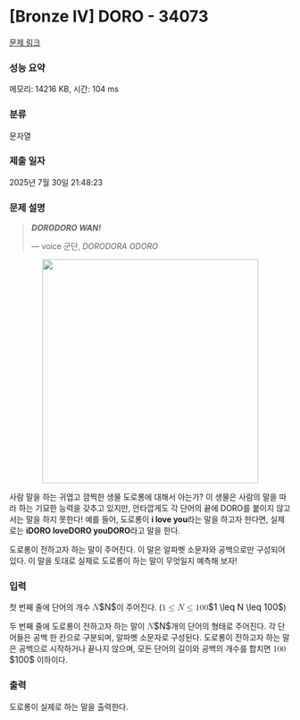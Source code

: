 # [Bronze IV] DORO - 34073 

[문제 링크](https://www.acmicpc.net/problem/34073) 

### 성능 요약

메모리: 14216 KB, 시간: 104 ms

### 분류

문자열

### 제출 일자

2025년 7월 30일 21:48:23

### 문제 설명

<blockquote>
<p><strong><em>DORODORO WAN!</em></strong></p>

<p>    — voice 군단, <i>DORODORA ODORO</i></p>
</blockquote>

<p style="text-align: center;"><img alt="" src="https://upload.acmicpc.net/1dc32459-005b-482b-a883-0b2180a0017b/-/preview/" style="width: 387px; height: 400px; max-width: 100%"></p>

<p>사람 말을 하는 귀엽고 깜찍한 생물 도로롱에 대해서 아는가? 이 생물은 사람의 말을 따라 하는 기묘한 능력을 갖추고 있지만, 안타깝게도 각 단어의 끝에 DORO를 붙이지 않고서는 말을 하지 못한다! 예를 들어, 도로롱이 <strong>i love you</strong>라는 말을 하고자 한다면, 실제로는 <strong>iDORO loveDORO youDORO</strong>라고 말을 한다.</p>

<p>도로롱이 전하고자 하는 말이 주어진다. 이 말은 알파벳 소문자와 공백으로만 구성되어 있다. 이 말을 토대로 실제로 도로롱이 하는 말이 무엇일지 예측해 보자!</p>

### 입력 

 <p>첫 번째 줄에 단어의 개수 <mjx-container class="MathJax" jax="CHTML" style="font-size: 109%; position: relative;"><mjx-math class="MJX-TEX" aria-hidden="true"><mjx-mi class="mjx-i"><mjx-c class="mjx-c1D441 TEX-I"></mjx-c></mjx-mi></mjx-math><mjx-assistive-mml unselectable="on" display="inline"><math xmlns="http://www.w3.org/1998/Math/MathML"><mi>N</mi></math></mjx-assistive-mml><span aria-hidden="true" class="no-mathjax mjx-copytext">$N$</span></mjx-container>이 주어진다. (<mjx-container class="MathJax" jax="CHTML" style="font-size: 109%; position: relative;"><mjx-math class="MJX-TEX" aria-hidden="true"><mjx-mn class="mjx-n"><mjx-c class="mjx-c31"></mjx-c></mjx-mn><mjx-mo class="mjx-n" space="4"><mjx-c class="mjx-c2264"></mjx-c></mjx-mo><mjx-mi class="mjx-i" space="4"><mjx-c class="mjx-c1D441 TEX-I"></mjx-c></mjx-mi><mjx-mo class="mjx-n" space="4"><mjx-c class="mjx-c2264"></mjx-c></mjx-mo><mjx-mn class="mjx-n" space="4"><mjx-c class="mjx-c31"></mjx-c><mjx-c class="mjx-c30"></mjx-c><mjx-c class="mjx-c30"></mjx-c></mjx-mn></mjx-math><mjx-assistive-mml unselectable="on" display="inline"><math xmlns="http://www.w3.org/1998/Math/MathML"><mn>1</mn><mo>≤</mo><mi>N</mi><mo>≤</mo><mn>100</mn></math></mjx-assistive-mml><span aria-hidden="true" class="no-mathjax mjx-copytext">$1 \leq N \leq 100$</span></mjx-container>)</p>

<p>두 번째 줄에 도로롱이 전하고자 하는 말이 <mjx-container class="MathJax" jax="CHTML" style="font-size: 109%; position: relative;"><mjx-math class="MJX-TEX" aria-hidden="true"><mjx-mi class="mjx-i"><mjx-c class="mjx-c1D441 TEX-I"></mjx-c></mjx-mi></mjx-math><mjx-assistive-mml unselectable="on" display="inline"><math xmlns="http://www.w3.org/1998/Math/MathML"><mi>N</mi></math></mjx-assistive-mml><span aria-hidden="true" class="no-mathjax mjx-copytext">$N$</span></mjx-container>개의 단어의 형태로 주어진다. 각 단어들은 공백 한 칸으로 구분되며, 알파벳 소문자로 구성된다. 도로롱이 전하고자 하는 말은 공백으로 시작하거나 끝나지 않으며, 모든 단어의 길이와 공백의 개수를 합치면 <mjx-container class="MathJax" jax="CHTML" style="font-size: 109%; position: relative;"><mjx-math class="MJX-TEX" aria-hidden="true"><mjx-mn class="mjx-n"><mjx-c class="mjx-c31"></mjx-c><mjx-c class="mjx-c30"></mjx-c><mjx-c class="mjx-c30"></mjx-c></mjx-mn></mjx-math><mjx-assistive-mml unselectable="on" display="inline"><math xmlns="http://www.w3.org/1998/Math/MathML"><mn>100</mn></math></mjx-assistive-mml><span aria-hidden="true" class="no-mathjax mjx-copytext">$100$</span></mjx-container> 이하이다.</p>

### 출력 

 <p>도로롱이 실제로 하는 말을 출력한다.</p>

